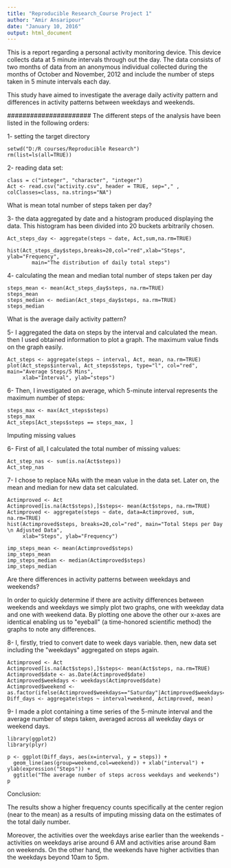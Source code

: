 ```yaml
---
title: "Reproducible Research_Course Project 1"
author: "Amir Ansaripour"
date: "January 10, 2016"
output: html_document
---
```


This is a report regarding a personal activity monitoring device. This device collects data at 5 minute intervals through out the day. The data consists of two months of data from an anonymous individual collected during the months of October and November, 2012 and include the number of steps taken in 5 minute intervals each day.

This study have aimed to investigate the average daily activity pattern and differences in activity patterns between weekdays and weekends.

######################
The different steps of the analysis have been listed in the following orders: 

1- setting the target directory

```{r}
setwd("D:/R courses/Reproducible Research")
rm(list=ls(all=TRUE))
```

2- reading data set:

```{r}
class = c("integer", "character", "integer")
Act <- read.csv("activity.csv", header = TRUE, sep="," , colClasses=class, na.strings="NA")
```

What is mean total number of steps taken per day?

3- the data aggregated by date and a histogram produced displaying the data.
This histogram has been divided into 20 buckets arbitrarily chosen. 

```{r}
Act_steps_day <- aggregate(steps ~ date, Act,sum,na.rm=TRUE)

hist(Act_steps_day$steps,breaks=20,col="red",xlab="Steps", ylab="Frequency",
        main="The distribution of daily total steps")
```

4- calculating the mean and median total number of steps taken per day

```{r}
steps_mean <- mean(Act_steps_day$steps, na.rm=TRUE)
steps_mean
steps_median <- median(Act_steps_day$steps, na.rm=TRUE)
steps_median

```

What is the average daily activity pattern?

5- I aggregated the data on steps by the interval and calculated the mean. 
then I used obtained information to plot a graph. The maximum value finds on the graph easily.


```{r}
Act_steps <- aggregate(steps ~ interval, Act, mean, na.rm=TRUE)
plot(Act_steps$interval, Act_steps$steps, type="l", col="red", main="Average Steps/5 Mins",
     xlab="Interval", ylab="steps")
```

6- Then, I investigated on average, which 5-minute interval represents the maximum number of steps:

```{r}
steps_max <- max(Act_steps$steps)
steps_max
Act_steps[Act_steps$steps == steps_max, ]
```

Imputing missing values

6- First of all, I calculated the total number of missing values:

```{r}
Act_step_nas <- sum(is.na(Act$steps))
Act_step_nas
```


7- I chose to replace NAs with the mean value in the data set. Later on, the mean and median for new data set calculated.

```{r}
Actimproved <- Act
Actimproved[is.na(Act$steps),]$steps<- mean(Act$steps, na.rm=TRUE)
Actimproved <- aggregate(steps ~ date, data=Actimproved, sum, na.rm=TRUE)
hist(Actimproved$steps, breaks=20,col="red", main="Total Steps per Day \n Adjusted Data",
     xlab="Steps", ylab="Frequency")
```


```{r}
imp_steps_mean <- mean(Actimproved$steps)
imp_steps_mean
imp_steps_median <- median(Actimproved$steps)
imp_steps_median
```

Are there differences in activity patterns between weekdays and weekends?

In order to quickly determine if there are activity differences between weekends and weekdays we simply plot two graphs, one with weekday data and one with weekend data. By plotting one above the other our x-axes are identical enabling us to "eyeball" (a time-honored scientific method) the graphs to note any differences.

8- I, firstly, tried to convert date to week days variable. then, new data set including the "weekdays" aggregated on steps again.

```{r}
Actimproved <- Act
Actimproved[is.na(Act$steps),]$steps<- mean(Act$steps, na.rm=TRUE)
Actimproved$date <- as.Date(Actimproved$date)
Actimproved$weekdays <- weekdays(Actimproved$date)
Actimproved$weekend <- as.factor(ifelse(Actimproved$weekdays=="Saturday"|Actimproved$weekdays=="Sunday","weekend","weekday"))
Diff_days <- aggregate(steps ~ interval+weekend, Actimproved, mean)
```

9- I made a plot containing a time series of the 5-minute interval and the average number of steps taken, averaged across all weekday days or weekend days.
```{r}
library(ggplot2)
library(plyr)

p <- ggplot(Diff_days, aes(x=interval, y = steps)) +       
  geom_line(aes(group=weekend,col=weekend)) + xlab("interval") + ylab(expression("Steps")) +
  ggtitle("The average number of steps across weekdays and weekends")
p
```


Conclusion:

The results show a higher frequency counts specifically at the center region (near to the mean) as a results of imputing missing data on the estimates of the total daily number.

Moreover, the activities over the weekdays arise earlier than the weekends - activities on weekdays arise around  6 AM and activities arise around 8am on  weekends. On the other hand, the weekends have higher activities than the weekdays beyond 10am to 5pm.
















